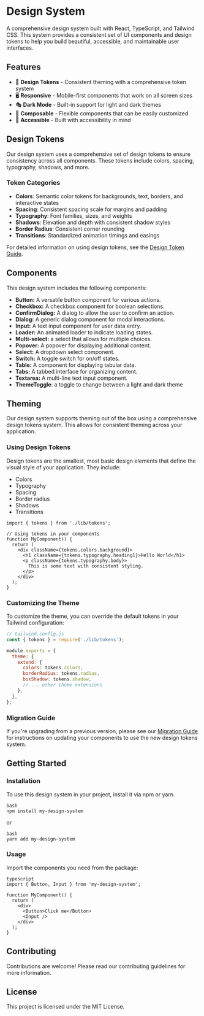 # Design System

A comprehensive design system built with React, TypeScript, and Tailwind CSS. This system provides a consistent set of UI components and design tokens to help you build beautiful, accessible, and maintainable user interfaces.

## Features

- 🎨 **Design Tokens** - Consistent theming with a comprehensive token system
- 🖥️ **Responsive** - Mobile-first components that work on all screen sizes
- 🎭 **Dark Mode** - Built-in support for light and dark themes
- 🧩 **Composable** - Flexible components that can be easily customized
- 📱 **Accessible** - Built with accessibility in mind

## Design Tokens

Our design system uses a comprehensive set of design tokens to ensure consistency across all components. These tokens include colors, spacing, typography, shadows, and more.

### Token Categories

- **Colors**: Semantic color tokens for backgrounds, text, borders, and interactive states
- **Spacing**: Consistent spacing scale for margins and padding
- **Typography**: Font families, sizes, and weights
- **Shadows**: Elevation and depth with consistent shadow styles
- **Border Radius**: Consistent corner rounding
- **Transitions**: Standardized animation timings and easings

For detailed information on using design tokens, see the [Design Token Guide](./DESIGN_TOKEN_GUIDE.md).

## Components

This design system includes the following components:

-   **Button:** A versatile button component for various actions.
-   **Checkbox:** A checkbox component for boolean selections.
-   **ConfirmDialog:** A dialog to allow the user to confirm an action.
-   **Dialog:** A generic dialog component for modal interactions.
-   **Input:** A text input component for user data entry.
-   **Loader:** An animated loader to indicate loading states.
-   **Multi-select:** a select that allows for multiple choices.
-   **Popover:** A popover for displaying additional content.
-   **Select:** A dropdown select component.
-   **Switch:** A toggle switch for on/off states.
-   **Table:** A component for displaying tabular data.
-   **Tabs:** A tabbed interface for organizing content.
-   **Textarea:** A multi-line text input component.
-   **ThemeToggle**: a toggle to change between a light and dark theme

## Theming

Our design system supports theming out of the box using a comprehensive design tokens system. This allows for consistent theming across your application.

### Using Design Tokens

Design tokens are the smallest, most basic design elements that define the visual style of your application. They include:

- Colors
- Typography
- Spacing
- Border radius
- Shadows
- Transitions

```tsx
import { tokens } from './lib/tokens';

// Using tokens in your components
function MyComponent() {
  return (
    <div className={tokens.colors.background}>
      <h1 className={tokens.typography.heading1}>Hello World</h1>
      <p className={tokens.typography.body}>
        This is some text with consistent styling.
      </p>
    </div>
  );
}
```

### Customizing the Theme

To customize the theme, you can override the default tokens in your Tailwind configuration:

```js
// tailwind.config.js
const { tokens } = require('./lib/tokens');

module.exports = {
  theme: {
    extend: {
      colors: tokens.colors,
      borderRadius: tokens.radius,
      boxShadow: tokens.shadow,
      // ... other theme extensions
    },
  },
};
```

### Migration Guide

If you're upgrading from a previous version, please see our [Migration Guide](./MIGRATION_GUIDE.md) for instructions on updating your components to use the new design tokens system.

## Getting Started

### Installation

To use this design system in your project, install it via npm or yarn.
```
bash
npm install my-design-system
```
or
```
bash
yarn add my-design-system
```
### Usage

Import the components you need from the package:
```
typescript
import { Button, Input } from 'my-design-system';

function MyComponent() {
  return (
    <div>
      <Button>Click me</Button>
      <Input />
    </div>
  );
}

```
## Contributing

Contributions are welcome! Please read our contributing guidelines for more information.

## License

This project is licensed under the MIT License.